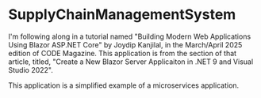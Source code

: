 # SupplyChainManagementSystem

I'm following along in a tutorial named "Building Modern Web Applications Using Blazor ASP.NET Core" by Joydip Kanjilal, in the March/April 2025 edition of CODE Magazine. This application is from the section of that article, titled, "Create a New Blazor Server Applicaiton in .NET 9 and Visual Studio 2022".

This application is a simplified example of a microservices application.
